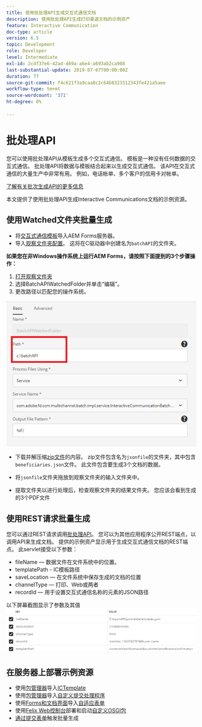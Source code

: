 ```yaml
---
title: 使用批处理API生成交互式通信文档
description: 使用批处理API生成打印渠道文档的示例资产
feature: Interactive Communication
doc-type: article
version: 6.5
topic: Development
role: Developer
level: Intermediate
exl-id: 2cdf37e6-42ad-469a-a6e4-a693ab2ca908
last-substantial-update: 2019-07-07T00:00:00Z
duration: 77
source-git-commit: f4c621f3a9caa8c2c64b8323312343fe421a5aee
workflow-type: tm+mt
source-wordcount: '371'
ht-degree: 0%

---
```


# 批处理API

您可以使用批处理API从模板生成多个交互式通信。 模板是一种没有任何数据的交互式通信。 批处理API将数据与模板结合起来以生成交互式通信。 该API在交互式通信的大量生产中非常有用。 例如，电话帐单、多个客户的信用卡对帐单。

[了解有关批次生成API的更多信息](https://experienceleague.adobe.com/docs/experience-manager-65/forms/interactive-communications/generate-multiple-interactive-communication-using-batch-api.html)

本文提供了使用批处理API生成Interactive Communications文档的示例资源。

## 使用Watched文件夹批量生成

* 将[交互式通信模板](assets/Beneficiaries-confirmation.zip)导入AEM Forms服务器。
* 导入[观察文件夹配置](assets/batch-generation-api.zip)。 这将在C驱动器中创建名为`batchAPI`的文件夹。

**如果您在非Windows操作系统上运行AEM Forms，请按照下面提到的3个步骤操作：**

1. [打开观察文件夹](http://localhost:4502/libs/fd/core/WatchfolderUI/content/UI.html)
2. 选择BatchAPIWatchedFolder并单击“编辑”。
3. 更改路径以匹配您的操作系统。

![path](assets/watched-folder-batch-api-basic.PNG)

* 下载并解压缩[zip文件](assets/jsonfile.zip)的内容。 zip文件包含名为`jsonfile`的文件夹，其中包含`beneficiaries.json`文件。 此文件包含要生成3个文档的数据。

* 将`jsonfile`文件夹拖放到观察文件夹的输入文件夹中。
* 提取文件夹以进行处理后，检查观察文件夹的结果文件夹。 您应该会看到生成的3个PDF文件

## 使用REST请求批量生成

您可以通过REST请求调用[批处理API](https://helpx.adobe.com/experience-manager/6-5/forms/javadocs/index.html)。 您可以为其他应用程序公开REST端点，以调用API来生成文档。
提供的示例资产显示用于生成交互式通信文档的REST端点。 此servlet接受以下参数：

* fileName — 数据文件在文件系统中的位置。
* templatePath - IC模板路径
* saveLocation — 在文件系统中保存生成的文档的位置
* channelType — 打印、Web或两者
* recordId — 用于设置交互式通信名称的元素的JSON路径

以下屏幕截图显示了参数及其值
![示例请求](assets/generate-ic-batch-servlet.PNG)

## 在服务器上部署示例资源

* 使用[包管理器](http://localhost:4502/crx/packmgr/index.jsp)导入[ICTemplate](assets/ICTemplate.zip)
* 使用[包管理器](http://localhost:4502/crx/packmgr/index.jsp)导入[自定义提交处理程序](assets/BatchAPICustomSubmit.zip)
* 使用[Forms和文档界面](http://localhost:4502/aem/forms.html/content/dam/formsanddocuments)导入[自适应表单](assets/BatchGenerationAPIAF.zip)
* 使用[Felix Web控制台](http://localhost:4502/system/console/bundles)部署和启动[自定义OSGI包](assets/batchgenerationapi.batchgenerationapi.core-1.0-SNAPSHOT.jar)
* [通过提交表单](http://localhost:4502/content/dam/formsanddocuments/batchgenerationapi/jcr:content?wcmmode=disabled)触发批量生成

